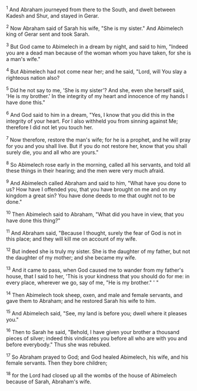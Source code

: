 <sup>1</sup> 
And Abraham journeyed from there to the South, and dwelt between Kadesh and Shur, and stayed in Gerar. 

<sup>2</sup> 
Now Abraham said of Sarah his wife, "She is my sister." And Abimelech king of Gerar sent and took Sarah. 

<sup>3</sup> 
But God came to Abimelech in a dream by night, and said to him, "Indeed you are a dead man because of the woman whom you have taken, for she is a man's wife." 

<sup>4</sup> 
But Abimelech had not come near her; and he said, "Lord, will You slay a righteous nation also? 

<sup>5</sup> 
Did he not say to me, 'She is my sister'? And she, even she herself said, 'He is my brother.' In the integrity of my heart and innocence of my hands I have done this." 

<sup>6</sup> 
And God said to him in a dream, "Yes, I know that you did this in the integrity of your heart. For I also withheld you from sinning against Me; therefore I did not let you touch her. 

<sup>7</sup> 
Now therefore, restore the man's wife; for he is a prophet, and he will pray for you and you shall live. But if you do not restore her, know that you shall surely die, you and all who are yours." 

<sup>8</sup> 
So Abimelech rose early in the morning, called all his servants, and told all these things in their hearing; and the men were very much afraid. 

<sup>9</sup> 
And Abimelech called Abraham and said to him, "What have you done to us? How have I offended you, that you have brought on me and on my kingdom a great sin? You have done deeds to me that ought not to be done." 

<sup>10</sup> 
Then Abimelech said to Abraham, "What did you have in view, that you have done this thing?" 

<sup>11</sup> 
And Abraham said, "Because I thought, surely the fear of God is not in this place; and they will kill me on account of my wife. 

<sup>12</sup> 
But indeed she is truly my sister. She is the daughter of my father, but not the daughter of my mother; and she became my wife. 

<sup>13</sup> 
And it came to pass, when God caused me to wander from my father's house, that I said to her, 'This is your kindness that you should do for me: in every place, wherever we go, say of me, "He is my brother." ' " 

<sup>14</sup> 
Then Abimelech took sheep, oxen, and male and female servants, and gave them to Abraham; and he restored Sarah his wife to him. 

<sup>15</sup> 
And Abimelech said, "See, my land is before you; dwell where it pleases you." 

<sup>16</sup> 
Then to Sarah he said, "Behold, I have given your brother a thousand pieces of silver; indeed this vindicates you before all who are with you and before everybody." Thus she was rebuked. 

<sup>17</sup> 
So Abraham prayed to God; and God healed Abimelech, his wife, and his female servants. Then they bore children; 

<sup>18</sup> 
for the Lord had closed up all the wombs of the house of Abimelech because of Sarah, Abraham's wife.